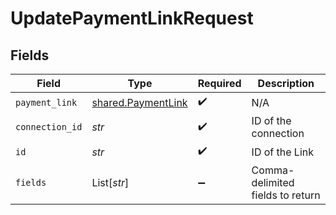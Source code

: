 # UpdatePaymentLinkRequest


## Fields

| Field                                                    | Type                                                     | Required                                                 | Description                                              |
| -------------------------------------------------------- | -------------------------------------------------------- | -------------------------------------------------------- | -------------------------------------------------------- |
| `payment_link`                                           | [shared.PaymentLink](../../models/shared/paymentlink.md) | :heavy_check_mark:                                       | N/A                                                      |
| `connection_id`                                          | *str*                                                    | :heavy_check_mark:                                       | ID of the connection                                     |
| `id`                                                     | *str*                                                    | :heavy_check_mark:                                       | ID of the Link                                           |
| `fields`                                                 | List[*str*]                                              | :heavy_minus_sign:                                       | Comma-delimited fields to return                         |